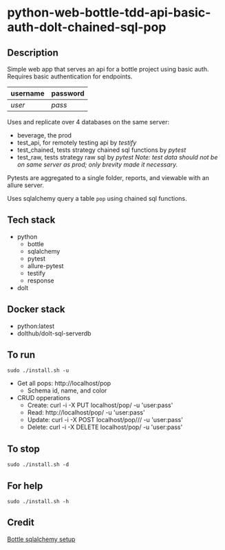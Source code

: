 # python-web-bottle-tdd-api-basic-auth-dolt-chained-sql-pop

## Description
Simple web app that serves an api for a bottle project using basic auth.
Requires basic authentication for endpoints.

| username | password |
| ------- | -------- |
| *user* | *pass* |

Uses and replicate over 4 databases on the same server:
- beverage, the prod
- test_api, for remotely testing api by *testify*
- test_chained, tests strategy chained sql functions by *pytest*
- test_raw, tests strategy raw sql by *pytest*
*Note: test data should not be on same server as prod; only brevity made it necessary.*

Pytests are aggregated to a single folder, reports, and viewable with an allure server.

Uses sqlalchemy query a table `pop` using chained sql functions.

## Tech stack
- python
  - bottle
  - sqlalchemy
  - pytest
  - allure-pytest
  - testify
  - response
- dolt

## Docker stack
- python:latest
- dolthub/dolt-sql-serverdb

## To run
`sudo ./install.sh -u`
- Get all pops: http://localhost/pop
  - Schema id, name, and color
- CRUD opperations
  - Create: curl -i -X PUT localhost/pop/<id> -u 'user:pass'
  - Read: http://localhost/pop/<id> -u 'user:pass'
  - Update: curl -i -X POST localhost/pop/<id>/<name>/<color> -u 'user:pass'
  - Delete: curl -i -X DELETE localhost/pop/<id> -u 'user:pass'

## To stop
`sudo ./install.sh -d`

## For help
`sudo ./install.sh -h`

## Credit
[Bottle sqlalchemy setup](https://github.com/iurisilvio/bottle-sqlalchemy/blob/master/examples/basic.py)
